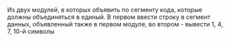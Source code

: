 Из двух модулей, в которых объявить по сегменту кода,
которые должны объединяться в единый. В первом ввести
строку в сегмент данных, объявленный также в первом
модуле, во втором - вывести 1, 4, 7, 10-й символы
